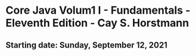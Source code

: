 # Core Java Volum1 I - Fundamentals - Eleventh Edition - Cay S. Horstmann
## Starting date: Sunday, September 12, 2021